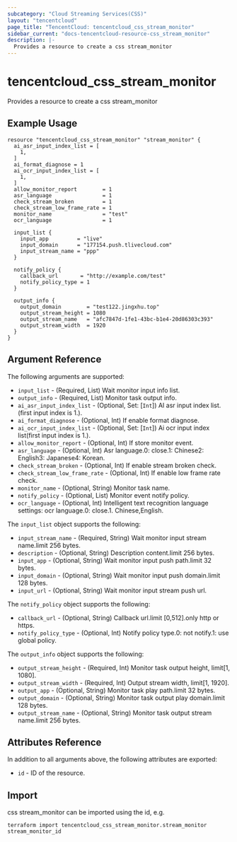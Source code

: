 ```yaml
---
subcategory: "Cloud Streaming Services(CSS)"
layout: "tencentcloud"
page_title: "TencentCloud: tencentcloud_css_stream_monitor"
sidebar_current: "docs-tencentcloud-resource-css_stream_monitor"
description: |-
  Provides a resource to create a css stream_monitor
---
```


# tencentcloud_css_stream_monitor

Provides a resource to create a css stream_monitor

## Example Usage

```hcl
resource "tencentcloud_css_stream_monitor" "stream_monitor" {
  ai_asr_input_index_list = [
    1,
  ]
  ai_format_diagnose = 1
  ai_ocr_input_index_list = [
    1,
  ]
  allow_monitor_report        = 1
  asr_language                = 1
  check_stream_broken         = 1
  check_stream_low_frame_rate = 1
  monitor_name                = "test"
  ocr_language                = 1

  input_list {
    input_app         = "live"
    input_domain      = "177154.push.tlivecloud.com"
    input_stream_name = "ppp"
  }

  notify_policy {
    callback_url       = "http://example.com/test"
    notify_policy_type = 1
  }

  output_info {
    output_domain        = "test122.jingxhu.top"
    output_stream_height = 1080
    output_stream_name   = "afc7847d-1fe1-43bc-b1e4-20d86303c393"
    output_stream_width  = 1920
  }
}
```

## Argument Reference

The following arguments are supported:

* `input_list` - (Required, List) Wait monitor input info list.
* `output_info` - (Required, List) Monitor task output info.
* `ai_asr_input_index_list` - (Optional, Set: [`Int`]) AI asr input index list.(first input index is 1.).
* `ai_format_diagnose` - (Optional, Int) If enable format diagnose.
* `ai_ocr_input_index_list` - (Optional, Set: [`Int`]) Ai ocr input index list(first input index is 1.).
* `allow_monitor_report` - (Optional, Int) If store monitor event.
* `asr_language` - (Optional, Int) Asr language.0: close.1: Chinese2: English3: Japanese4: Korean.
* `check_stream_broken` - (Optional, Int) If enable stream broken check.
* `check_stream_low_frame_rate` - (Optional, Int) If enable low frame rate check.
* `monitor_name` - (Optional, String) Monitor task name.
* `notify_policy` - (Optional, List) Monitor event notify policy.
* `ocr_language` - (Optional, Int) Intelligent text recognition language settings: ocr language.0: close.1. Chinese,English.

The `input_list` object supports the following:

* `input_stream_name` - (Required, String) Wait monitor input stream name.limit 256 bytes.
* `description` - (Optional, String) Description content.limit 256 bytes.
* `input_app` - (Optional, String) Wait monitor input push path.limit 32 bytes.
* `input_domain` - (Optional, String) Wait monitor input push domain.limit 128 bytes.
* `input_url` - (Optional, String) Wait monitor input stream push url.

The `notify_policy` object supports the following:

* `callback_url` - (Optional, String) Callback url.limit [0,512].only http or https.
* `notify_policy_type` - (Optional, Int) Notify policy type.0: not notify.1: use global policy.

The `output_info` object supports the following:

* `output_stream_height` - (Required, Int) Monitor task output height, limit[1, 1080].
* `output_stream_width` - (Required, Int) Output stream width, limit[1, 1920].
* `output_app` - (Optional, String) Monitor task play path.limit 32 bytes.
* `output_domain` - (Optional, String) Monitor task output play domain.limit 128 bytes.
* `output_stream_name` - (Optional, String) Monitor task output stream name.limit 256 bytes.

## Attributes Reference

In addition to all arguments above, the following attributes are exported:

* `id` - ID of the resource.



## Import

css stream_monitor can be imported using the id, e.g.

```
terraform import tencentcloud_css_stream_monitor.stream_monitor stream_monitor_id
```

